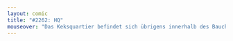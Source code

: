 ```yaml
---
layout: comic
title: "#2262: HQ"
mouseover: "Das Keksquartier befindet sich übrigens innerhalb des Bauchquartiers."
---
```

